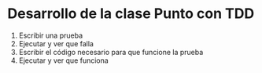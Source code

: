 # Desarrollo de la clase Punto con TDD

1. Escribir una prueba
2. Ejecutar y ver que falla
3. Escribir el código necesario para que funcione la prueba
4. Ejecutar y ver que funciona 
